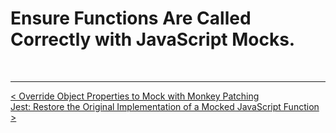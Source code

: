 # Ensure Functions Are Called Correctly with JavaScript Mocks.




<br />

----
<div>
  <div style="float: left">
    <a href="./03_02.md">
      < Override Object Properties to Mock with Monkey Patching
    </a>
  </div>
  <div style="float: right">
    <a href="./03_04.md">
      Jest: Restore the Original Implementation of a Mocked JavaScript Function >
    </a>
  </div>
</div>

